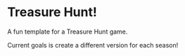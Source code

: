 # Treasure Hunt! 
A fun template for a Treasure Hunt game.

Current goals is create a different version for each season!

